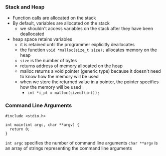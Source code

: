 ### Stack and Heap
* Function calls are allocated on the stack
* By default, variables are allocated on the stack
  * we shouldn't access variables on the stack after they have been deallocated
* heap space retains variables
  * it is retained until the programmer explicitly deallocates
  * the function `void *malloc(size_t size);` allocates memory on the heap
  * `size` is the number of bytes
  * returns address of memory allocated on the heap
  * malloc returns a void pointer (generic type) because it doesn't need to know how the memory will be used
  * when we store the returned value in a pointer, the pointer specifies how the memory will be used
    * `int *i_pt = malloc(sizeof(int));`

### Command Line Arguments

```
#include <stdio.h>

int main(int argc, char **argv) {
  return 0;
}
```

`int argc` specifies the number of command line arguments
`char **argv` is an array of strings representing the command line arguments

